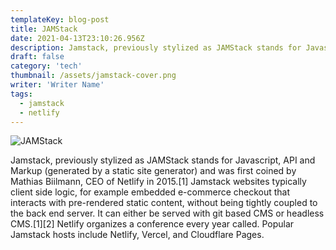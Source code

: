 ```yaml
---
templateKey: blog-post
title: JAMStack
date: 2021-04-13T23:10:26.956Z
description: Jamstack, previously stylized as JAMStack stands for Javascript, API and Markup (generated by a static site generator) and was first coined by Mathias Biilmann, CEO of Netlify in 2015.[1] Jamstack websites typically client side logic, for example embedded e-commerce checkout that interacts with pre-rendered static content, without being tightly coupled to the back end server. It can either be served with git based CMS or headless CMS.[1][2] Netlify organizes a conference every year called. Popular Jamstack hosts include Netlify, Vercel, and Cloudflare Pages.
draft: false
category: 'tech'
thumbnail: /assets/jamstack-cover.png
writer: 'Writer Name'
tags:
  - jamstack
  - netlify
---
```


![JAMStack](/assets/jamstack-cover.png 'JAMStack')

Jamstack, previously stylized as JAMStack stands for Javascript, API and Markup (generated by a static site generator) and was first coined by Mathias Biilmann, CEO of Netlify in 2015.[1] Jamstack websites typically client side logic, for example embedded e-commerce checkout that interacts with pre-rendered static content, without being tightly coupled to the back end server. It can either be served with git based CMS or headless CMS.[1][2] Netlify organizes a conference every year called. Popular Jamstack hosts include Netlify, Vercel, and Cloudflare Pages.

